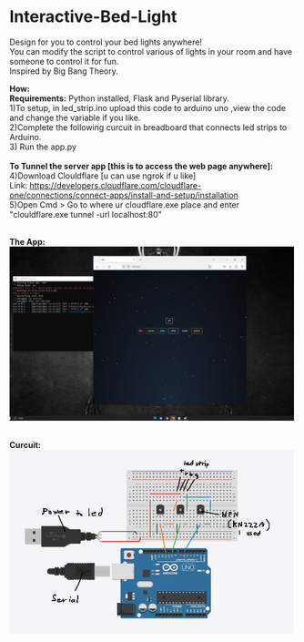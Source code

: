 # Interactive-Bed-Light
Design for you to control your bed lights anywhere!<br>
You can modify the script to control various of lights in your room and have someone to control it for fun. <br>
Inspired by Big Bang Theory. <br>

<b>How:</b> <br>
<b>Requirements:</b> Python installed, Flask and Pyserial library.<br>
1)To setup, in led_strip.ino upload this code to arduino uno ,view the code and change the variable if you like. <br>
2)Complete the following curcuit in breadboard that connects led strips to Arduino. <br>
3) Run the app.py <br>
<br>
<b>To Tunnel the server app [this is to access the web page anywhere]:</b> <br>
4)Download Clouldflare [u can use ngrok if u like]<br>
Link: https://developers.cloudflare.com/cloudflare-one/connections/connect-apps/install-and-setup/installation<br>
5)Open Cmd > Go to where ur cloudflare.exe place and enter "clouldflare.exe tunnel -url localhost:80" <br>

<br><b>The App:</b><br><img src="https://github.com/mrrpickle/Interactive-Bed-Lights/blob/main/extra/theapp.png" width="500"/>

<br><b>Curcuit:</b><br><img src="https://github.com/mrrpickle/Interactive-Bed-Lights/blob/main/extra/curcuit.png" width="500"/>
